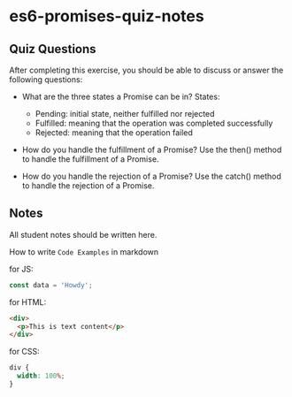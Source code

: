 # es6-promises-quiz-notes

## Quiz Questions

After completing this exercise, you should be able to discuss or answer the following questions:

- What are the three states a Promise can be in?
  States:

  - Pending: initial state, neither fulfilled nor rejected
  - Fulfilled: meaning that the operation was completed successfully
  - Rejected: meaning that the operation failed

- How do you handle the fulfillment of a Promise?
  Use the then() method to handle the fulfillment of a Promise.

- How do you handle the rejection of a Promise?
  Use the catch() method to handle the rejection of a Promise.

## Notes

All student notes should be written here.

How to write `Code Examples` in markdown

for JS:

```javascript
const data = 'Howdy';
```

for HTML:

```html
<div>
  <p>This is text content</p>
</div>
```

for CSS:

```css
div {
  width: 100%;
}
```
